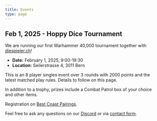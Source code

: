 ```yaml
---
title: Events
type: page
---
```

## Feb 1, 2025 - Hoppy Dice Tournament

We are running our first Warhammer 40,000 tournament together with [diespieler.ch](https://diespieler.ch)!

- **Date:** February 1, 2025, 9:00-19:30
- **Location:** Seilerstrasse 4, 3011 Bern

This is an 8 player singles event over 3 rounds with 2000 points and the latest matched play rules. Details to follow on this page.

In addition to a trophy, prizes include a Combat Patrol box of your choice and other items.

Registration on [Best Coast Pairings](https://www.bestcoastpairings.com/event/BY47T0PFL8).

Feel free to ask any questions on our [Discord](https://discord.gg/Vzq39FbuYt) or via [contact form](/en/contact/).
